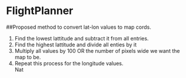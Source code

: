 # FlightPlanner
##Proposed method to convert lat-lon values to map cords.
1. Find the lowest lattitude and subtract it from all entries.
2. Find the highest lattitude and divide all enties by it
3. Multiply all values by 100 OR the number of pixels wide we want the map to be.
4. Repeat this process for the longitude values.  
Nat
